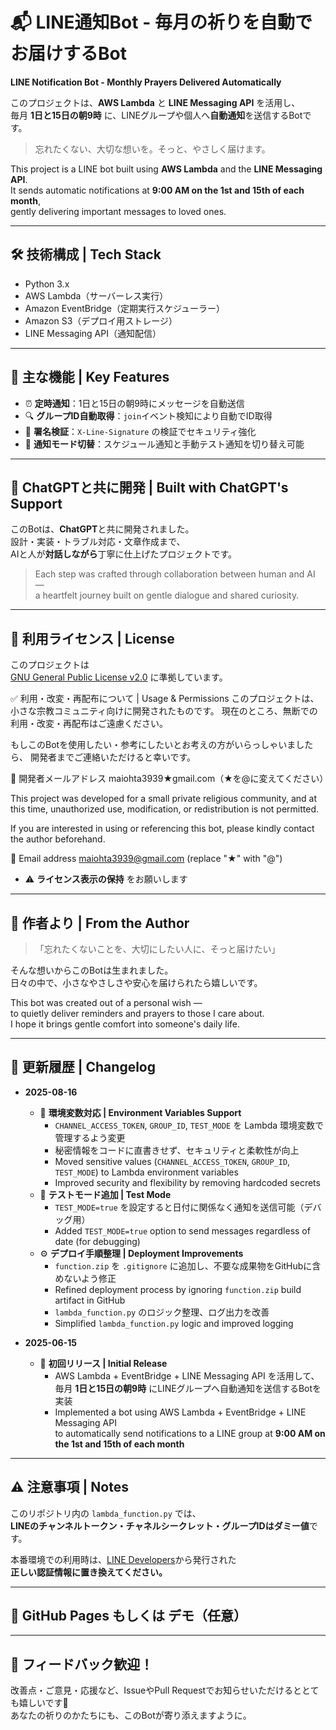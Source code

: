 # 📬 LINE通知Bot - 毎月の祈りを自動でお届けするBot  
**LINE Notification Bot - Monthly Prayers Delivered Automatically**

このプロジェクトは、**AWS Lambda** と **LINE Messaging API** を活用し、  
毎月 **1日と15日の朝9時** に、LINEグループや個人へ**自動通知**を送信するBotです。

> 忘れたくない、大切な想いを。そっと、やさしく届けます。

This project is a LINE bot built using **AWS Lambda** and the **LINE Messaging API**.  
It sends automatic notifications at **9:00 AM on the 1st and 15th of each month**,  
gently delivering important messages to loved ones.

---

## 🛠 技術構成 | Tech Stack

- Python 3.x  
- AWS Lambda（サーバーレス実行）  
- Amazon EventBridge（定期実行スケジューラー）  
- Amazon S3（デプロイ用ストレージ）  
- LINE Messaging API（通知配信）

---

## 💌 主な機能 | Key Features

- ⏰ **定時通知**：1日と15日の朝9時にメッセージを自動送信  
- 🔍 **グループID自動取得**：`join`イベント検知により自動でID取得  
- 🔐 **署名検証**：`X-Line-Signature` の検証でセキュリティ強化  
- 🔄 **通知モード切替**：スケジュール通知と手動テスト通知を切り替え可能  

---

## 🤝 ChatGPTと共に開発 | Built with ChatGPT's Support

このBotは、**ChatGPT**と共に開発されました。  
設計・実装・トラブル対応・文章作成まで、  
AIと人が**対話しながら**丁寧に仕上げたプロジェクトです。

> Each step was crafted through collaboration between human and AI —  
> a heartfelt journey built on gentle dialogue and shared curiosity.

---

## 🔐 利用ライセンス | License

このプロジェクトは  
[GNU General Public License v2.0](https://www.gnu.org/licenses/old-licenses/gpl-2.0.html) に準拠しています。  

✅ 利用・改変・再配布について | Usage & Permissions
このプロジェクトは、小さな宗教コミュニティ向けに開発されたものです。
現在のところ、無断での利用・改変・再配布はご遠慮ください。

もしこのBotを使用したい・参考にしたいとお考えの方がいらっしゃいましたら、
開発者までご連絡いただけると幸いです。

📩 開発者メールアドレス
maiohta3939★gmail.com（★を@に変えてください）

This project was developed for a small private religious community,
and at this time, unauthorized use, modification, or redistribution is not permitted.

If you are interested in using or referencing this bot,
please kindly contact the author beforehand.

📩 Email address
maiohta3939@gmail.com (replace "★" with "@")
- ⚠️ **ライセンス表示の保持** をお願いします  

---

## 🌱 作者より | From the Author

> 「忘れたくないことを、大切にしたい人に、そっと届けたい」

そんな想いからこのBotは生まれました。  
日々の中で、小さなやさしさや安心を届けられたら嬉しいです。

This bot was created out of a personal wish —  
to quietly deliver reminders and prayers to those I care about.  
I hope it brings gentle comfort into someone's daily life.

---
## 📝 更新履歴 | Changelog

- **2025-08-16**
  - 🔐 **環境変数対応 | Environment Variables Support**  
    - `CHANNEL_ACCESS_TOKEN`, `GROUP_ID`, `TEST_MODE` を Lambda 環境変数で管理するよう変更  
    - 秘密情報をコードに直書きせず、セキュリティと柔軟性が向上  
    - Moved sensitive values (`CHANNEL_ACCESS_TOKEN`, `GROUP_ID`, `TEST_MODE`) to Lambda environment variables  
    - Improved security and flexibility by removing hardcoded secrets
  - 🧪 **テストモード追加 | Test Mode**  
    - `TEST_MODE=true` を設定すると日付に関係なく通知を送信可能（デバッグ用）  
    - Added `TEST_MODE=true` option to send messages regardless of date (for debugging)  
  - ⚙️ **デプロイ手順整理 | Deployment Improvements**  
    - `function.zip` を `.gitignore` に追加し、不要な成果物をGitHubに含めないよう修正  
    - Refined deployment process by ignoring `function.zip` build artifact in GitHub  
    - `lambda_function.py` のロジック整理、ログ出力を改善  
    - Simplified `lambda_function.py` logic and improved logging  

- **2025-06-15**
  - 🎉 **初回リリース | Initial Release**  
    - AWS Lambda + EventBridge + LINE Messaging API を活用して、  
      毎月 **1日と15日の朝9時** にLINEグループへ自動通知を送信するBotを実装  
    - Implemented a bot using AWS Lambda + EventBridge + LINE Messaging API  
      to automatically send notifications to a LINE group at **9:00 AM on the 1st and 15th of each month**

---
## ⚠️ 注意事項 | Notes

このリポジトリ内の `lambda_function.py` では、  
**LINEのチャンネルトークン・チャネルシークレット・グループIDはダミー値**です。

本番環境での利用時は、[LINE Developers](https://developers.line.biz/)から発行された  
**正しい認証情報に置き換えてください。**

---

## 📎 GitHub Pages もしくは デモ（任意）

---

## 📣 フィードバック歓迎！

改善点・ご意見・応援など、IssueやPull Requestでお知らせいただけるととても嬉しいです🌸  
あなたの祈りのかたちにも、このBotが寄り添えますように。

